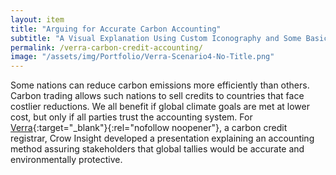 ```yaml
---
layout: item
title: "Arguing for Accurate Carbon Accounting"
subtitle: "A Visual Explanation Using Custom Iconography and Some Basic Arithmetic"
permalink: /verra-carbon-credit-accounting/
image: "/assets/img/Portfolio/Verra-Scenario4-No-Title.png"
---
```

Some nations can reduce carbon emissions more efficiently than others. Carbon trading allows such nations to sell credits to countries that face costlier reductions. We all benefit if global climate goals are met at lower cost, but only if all parties trust the accounting system. For [Verra](https://verra.org/){:target="_blank"}{:rel="nofollow noopener"}, a carbon credit registrar, Crow Insight developed a presentation explaining an accounting method assuring stakeholders that global tallies would be accurate and environmentally protective.
